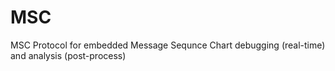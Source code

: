 # MSC
MSC Protocol for embedded Message Sequnce Chart debugging (real-time) and analysis (post-process)
